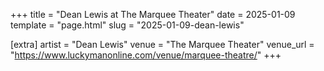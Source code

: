 +++
title = "Dean Lewis at The Marquee Theater"
date = 2025-01-09
template = "page.html"
slug = "2025-01-09-dean-lewis"

[extra]
artist = "Dean Lewis"
venue = "The Marquee Theater"
venue_url = "https://www.luckymanonline.com/venue/marquee-theatre/"
+++
